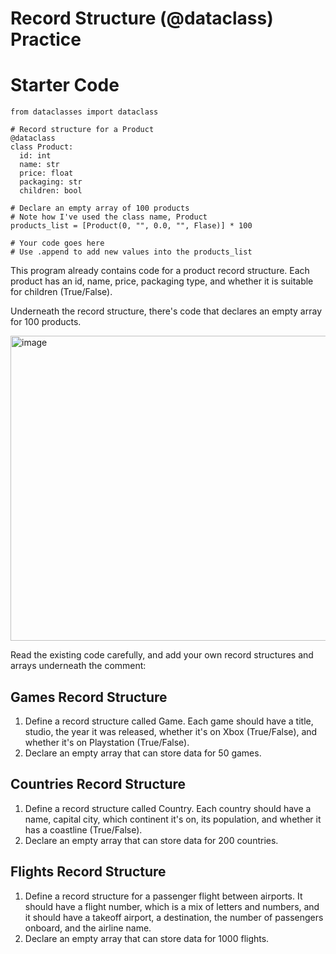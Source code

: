 # Record Structure (@dataclass) Practice

# Starter Code
```
from dataclasses import dataclass

# Record structure for a Product
@dataclass
class Product:
  id: int
  name: str
  price: float
  packaging: str
  children: bool

# Declare an empty array of 100 products
# Note how I've used the class name, Product
products_list = [Product(0, "", 0.0, "", Flase)] * 100

# Your code goes here
# Use .append to add new values into the products_list

```

This program already contains code for a product record structure. Each product has an id, name, price, packaging type, and whether it is suitable for children (True/False).

Underneath the record structure, there's code that declares an empty array for 100 products.

<img width="1223" height="488" alt="image" src="https://github.com/user-attachments/assets/781c66aa-b5ef-446f-886e-7f795d6fefe4" />

Read the existing code carefully, and add your own record structures and arrays underneath the comment:

## Games Record Structure
1. Define a record structure called Game. Each game should have a title, studio, the year it was released, whether it's on Xbox (True/False), and whether it's on Playstation (True/False).
2. Declare an empty array that can store data for 50 games.

## Countries Record Structure
1. Define a record structure called Country. Each country should have a name, capital city, which continent it's on, its population, and whether it has a coastline (True/False).
2. Declare an empty array that can store data for 200 countries.

## Flights Record Structure
1. Define a record structure for a passenger flight between airports. It should have a flight number, which is a mix of letters and numbers, and it should have a takeoff airport, a destination, the number of passengers onboard, and the airline name.
2. Declare an empty array that can store data for 1000 flights.
